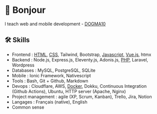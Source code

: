# 👋 Bonjour

I teach web and mobile development - [DOGMA10](https://dogma10.com)

## 🛠️ Skills

* Frontend : [HTML](https://github.com/cba85?tab=repositories&language=html), [CSS](https://github.com/cba85?tab=repositories&language=css), Tailwind, Bootstrap, [Javascript](https://github.com/cba85?tab=repositories&language=javascript), [Vue.js](https://github.com/cba85?tab=repositories&language=vue), htmx
* Backend : Node.js, Express.js, Eleventy.js, Adonis.js, [PHP](https://github.com/cba85?tab=repositories&language=php), Laravel, Wordpress
* Databases : MySQL, PostgreSQL, SQLite
* Mobile : Ionic Framework, Nativescript
* Tools : Bash, Git + Github, Markdown
* Devops : Cloudflare, AWS, [Docker](https://github.com/cba85?tab=repositories&language=dockerfile), Dokku, Continuous Integration (Github Actions), Ubuntu, HTTP server (Apache, Nginx)
* Project management : agile (XP, Scrum, Kanban), Trello, Jira, Notion
* Langages : Français (native), English
* Common sense

